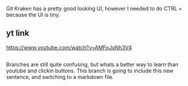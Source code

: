 Git Kraken has a pretty good looking UI, however I needed to do CTRL + because the UI is tiny. 

## yt link
https://www.youtube.com/watch?v=AMFoJoNh3V4

## 
Branches are still quite confusing, but whats a better way to learn than youtube and clickin buttons.
This branch is going to include this new sentence, and switching to a markdown file.